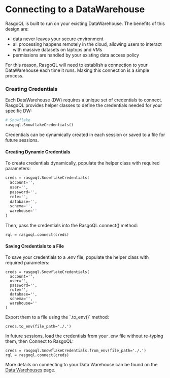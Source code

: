 # Connecting to a DataWarehouse

RasgoQL is built to run on your existing DataWarehouse. The benefits of this design are:

* data never leaves your secure environment
* all processing happens remotely in the cloud, allowing users to interact with massive datasets on laptops and VMs
* permissions are handled by your existing data access policy

For this reason, RasgoQL will need to establish a connection to your DataWarehouse each time it runs. Making this connection is a simple process.

### Creating Credentials

Each DataWarehouse (DW) requires a unique set of credentials to connect. RasgoQL provides helper classes to define the credentials needed for your specific DW:

```python
# Snowflake
rasgoql.SnowflakeCredentials()
```

Credentials can be dynamically created in each session or saved to a file for future sessions.

#### Creating Dynamic Credentials

To create credentials dynamically, populate the helper class with required parameters:

```python
creds = rasgoql.SnowflakeCredentials(
  account='',
  user='',
  password='',
  role='',
  database='',
  schema='',
  warehouse=''
)
```

Then, pass the credentials into the RasgoQL connect() method:

```
rql = rasgoql.connect(creds)
```

#### &#x20;Saving Credentials to a File

To save your credentials to a .env file, populate the helper class with required parameters:

```
creds = rasgoql.SnowflakeCredentials(
  account='',
  user='',
  password='',
  role='',
  database='',
  schema='',
  warehouse=''
)
```

Export them to a file using the \`.to\_env()\` method:

```
creds.to_env(file_path='./.')
```

In future sessions, load the credentials from your .env file without re-typing them, then Connect to RasgoQL:

```
creds = rasgoql.SnowflakeCredentials.from_env(file_path='./.')
rql = rasgoql.connect(creds)
```

More details on connecting to your Data Warehouse can be found on the [Data Warehouses](../datawarehouses/) page.&#x20;
